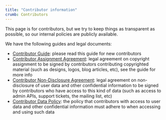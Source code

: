 ```yaml
---
title: "Contributor information"
crumb: Contributors
---
```


This page is for contributors, but we try to keep things as transparent as possible, so our internal policies are publicly available.

We have the following guides and legal documents:

* [Contributor Guide](/contributors/guide): please read this guide for new contributors
* [Contributor Assignment Agreement](/contributors/caa): legal agreement on copyright assignment to be signed by contributors contributing copyrighted material (such as designs, logos, blog articles, etc), see the guide for more info
* [Contributor Non-Disclosure Agreement](/contributors/nda): legal agreement on non-disclosure of user data and other confidential information to be signed by contributors who have access to this kind of data (such as access to admin APIs, support tickets, the mailing list, etc)
* [Contributor Data Policy](/contributors/data-policy): the policy that contributors with access to user data and other confidential information must adhere to when accessing and using such data
